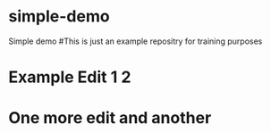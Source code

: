 # simple-demo
Simple demo
#This is just an example repositry for training purposes
# Example Edit 1 2
# One more edit and another
